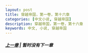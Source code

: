 ```yaml
---
layout: post
title: 穿越帝国，第一卷，第十六章
categories: [中文小说, 穿越帝国]
description: 穿越帝国，第一卷，第十六章
keywords: 中文, 小说, 穿越帝国
---
```


##### [上一章](/../../2020/03/14/TimeTravellerEmpire-1-14/) | 暂时没有下一章